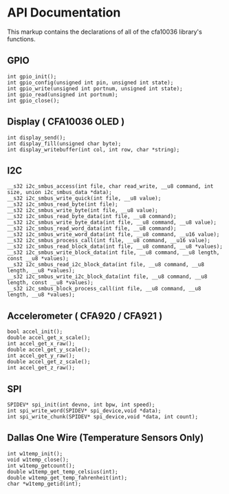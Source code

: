 API Documentation
================
This markup contains the declarations of all of the cfa10036 library's functions.

GPIO
-------------
	int gpio_init();
	int gpio_config(unsigned int pin, unsigned int state);
	int gpio_write(unsigned int portnum, unsigned int state);
	int gpio_read(unsigned int portnum);
	int gpio_close();

Display ( CFA10036 OLED )
-------------
	int display_send();
	int display_fill(unsigned char byte);
	int display_writebuffer(int col, int row, char *string);

I2C
-------------------
	__s32 i2c_smbus_access(int file, char read_write, __u8 command, int size, union i2c_smbus_data *data);
	__s32 i2c_smbus_write_quick(int file, __u8 value);
	__s32 i2c_smbus_read_byte(int file);
	__s32 i2c_smbus_write_byte(int file, __u8 value);
	__s32 i2c_smbus_read_byte_data(int file, __u8 command);
	__s32 i2c_smbus_write_byte_data(int file, __u8 command, __u8 value);
	__s32 i2c_smbus_read_word_data(int file, __u8 command);
	__s32 i2c_smbus_write_word_data(int file, __u8 command, __u16 value);
	__s32 i2c_smbus_process_call(int file, __u8 command, __u16 value);
	__s32 i2c_smbus_read_block_data(int file, __u8 command, __u8 *values);
	__s32 i2c_smbus_write_block_data(int file, __u8 command, __u8 length, const __u8 *values);
	__s32 i2c_smbus_read_i2c_block_data(int file, __u8 command, __u8 length, __u8 *values);
	__s32 i2c_smbus_write_i2c_block_data(int file, __u8 command, __u8 length, const __u8 *values);
	__s32 i2c_smbus_block_process_call(int file, __u8 command, __u8 length, __u8 *values);

Accelerometer ( CFA920 / CFA921 )
-------------------------------------
	bool accel_init();
	double accel_get_x_scale();
	int accel_get_x_raw();
	double accel_get_y_scale();
	int accel_get_y_raw();
	double accel_get_z_scale();
	int accel_get_z_raw();

SPI
--------
	SPIDEV* spi_init(int devno, int bpw, int speed);
	int spi_write_word(SPIDEV* spi_device,void *data);
	int spi_write_chunk(SPIDEV* spi_device,void *data, int count);

Dallas One Wire (Temperature Sensors Only)
------------------------------------------------
	int w1temp_init();
	void w1temp_close();
	int w1temp_getcount();
	double w1temp_get_temp_celsius(int);
	double w1temp_get_temp_fahrenheit(int);
	char *w1temp_getid(int);
